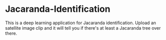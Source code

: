 # Jacaranda-Identification
This is a deep learning application for Jacaranda identification. Upload an satellite image clip and it will tell you if there's at least a Jacaranda tree over there.
